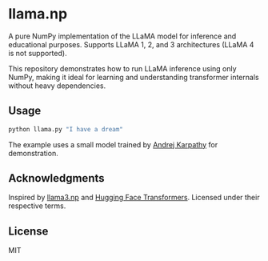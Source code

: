 # llama.np

A pure NumPy implementation of the LLaMA model for inference and educational purposes. Supports LLaMA 1, 2, and 3 architectures (LLaMA 4 is not supported).

This repository demonstrates how to run LLaMA inference using only NumPy, making it ideal for learning and understanding transformer internals without heavy dependencies.

## Usage

```python
python llama.py "I have a dream"
```

The example uses a small model trained by [Andrej Karpathy](https://github.com/karpathy/llama2.c?tab=readme-ov-file#models) for demonstration.

## Acknowledgments

Inspired by [llama3.np](https://github.com/likejazz/llama3.np) and [Hugging Face Transformers](https://github.com/huggingface/transformers/tree/main/src/transformers/models/llama). Licensed under their respective terms.

## License

MIT
